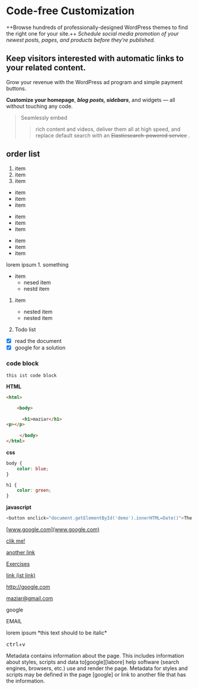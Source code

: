 Code-free Customization
====
 ++Browse hundreds of professionally-designed WordPress themes to find the right one for your site.++
 *Schedule social media promotion of your newest posts, pages, and products before they’re published.*
 

## Keep visitors interested with automatic links to your related content.

Grow your revenue with the WordPress ad program and simple payment buttons.

__Customize your homepage__, _**blog posts, sidebars**_, and widgets — all without touching any code.

>Seamlessly embed 
>>rich content and videos,
deliver them all at high speed, 
> and replace default search with an
> ~~Elasticsearch-powered service~~ .
## order list 
1. item
1. item
1. item

* item
* item 
* item 

+ item 
+ item 
+ item 

- item
- item
- item

lorem ipsum 
1\. something 

+ item 
    + nesed item 
    + nestd item 

1. item
    * nested item
    * nested item

2. Todo list 
- [x]  read the document 
- [x] google for a solution 
 
### code block 
```
this ist code block
```
**HTML**
```html 
<html>

    <body> 
        
      <h1>maziar</h1>
<p></p>
           
     </body> 
</html>

```
**css**
```css
body {
    color: blue;
}

h1 {
    color: green;
}
```
**javascript**

```javascript
<button onclick="document.getElementById('demo').innerHTML=Date()">The time is?</button>
```
‎‎[www.google.com](www.google.com)

[clik me! ](http://website.com/)

[another link](http://webseit.com)

[Exercises](./Exercises.md)

[link (ist link)](http://website.com)

<http://google.com>

<maziar@gmail.com>

<a herf="http://google.com">google </a>

<a herf="mail: maziar.rezaie">EMAIL</a>

lorem ipsum \*this text should to be italic\*

<kbd>ctrl</kbd>+<kbd>v</kbd>  

[image1]: http://dummyimage.com/400 "tex for image"

Metadata contains information about the page. This includes information about styles, scripts and data to[google][labore] help software (search engines, browsers, etc.) use and render the page. Metadata for styles and scripts may be defined in the page [google] or link to another file that has the information. 

[1]: ./exercise.md 



